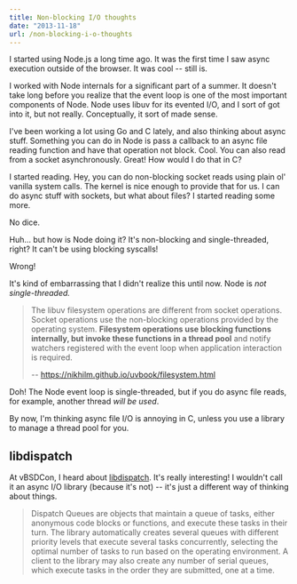 ```yaml
---
title: Non-blocking I/O thoughts
date: "2013-11-18"
url: /non-blocking-i-o-thoughts
---
```



I started using Node.js a long time ago. It was the first time I saw async execution outside of the browser. It was cool -- still is.

I worked with Node internals for a significant part of a summer. It doesn't take long before you realize that the event loop is one of the most important components of Node. Node uses libuv for its evented I/O, and I sort of got into it, but not really. Conceptually, it sort of made sense.

I've been working a lot using Go and C lately, and also thinking about async stuff. Something you can do in Node is pass a callback to an async file reading function and have that operation not block. Cool. You can also read from a socket asynchronously. Great! How would I do that in C?

I started reading. Hey, you can do non-blocking socket reads using plain ol' vanilla system calls. The kernel is nice enough to provide that for us. I can do async stuff with sockets, but what about files? I started reading some more.

No dice.

Huh... but how is Node doing it? It's non-blocking and single-threaded, right? It can't be using blocking syscalls!

Wrong!

It's kind of embarrassing that I didn't realize this until now. Node is *not single-threaded.*

> The libuv filesystem operations are different from socket operations. Socket operations use the non-blocking operations provided by the operating system. **Filesystem operations use blocking functions internally, but invoke these functions in a thread pool** and notify watchers registered with the event loop when application interaction is required.
>
> -- https://nikhilm.github.io/uvbook/filesystem.html

Doh! The Node event loop is single-threaded, but if you do async file reads, for example, another thread *will be used*.

By now, I'm thinking async file I/O is annoying in C, unless you use a library to manage a thread pool for you.

## libdispatch

At vBSDCon, I heard about [libdispatch](https://en.wikipedia.org/wiki/Grand_Central_Dispatch). It's really interesting! I wouldn't call it an async I/O library (because it's not) -- it's just a different way of thinking about things.

> Dispatch Queues are objects that maintain a queue of tasks, either anonymous code blocks or functions, and execute these tasks in their turn. The library automatically creates several queues with different priority levels that execute several tasks concurrently, selecting the optimal number of tasks to run based on the operating environment. A client to the library may also create any number of serial queues, which execute tasks in the order they are submitted, one at a time.

